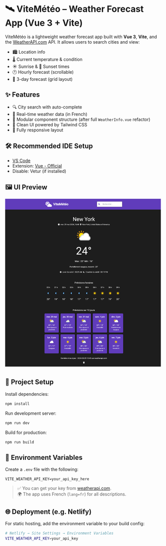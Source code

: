 # 🛰️ ViteMétéo – Weather Forecast App (Vue 3 + Vite)

ViteMétéo is a lightweight weather forecast app built with **Vue 3**, **Vite**, and the [WeatherAPI.com](https://www.weatherapi.com) API. It allows users to search cities and view:

- 🏙️ Location info
- 🌡️ Current temperature & condition
- ☀️ Sunrise & 🌙 Sunset times
- 🕐 Hourly forecast (scrollable)
- 📅 3-day forecast (grid layout)

## ✨ Features

- 🔍 City search with auto-complete
- 📡 Real-time weather data (in French)
- 🧩 Modular component structure (after full `WeatherInfo.vue` refactor)
- 🧼 Clean UI powered by Tailwind CSS
- 📱 Fully responsive layout

## 🛠 Recommended IDE Setup

- [VS Code](https://code.visualstudio.com/)
- Extension: [Vue - Official](https://marketplace.visualstudio.com/items?itemName=Vue.volar)
- Disable: Vetur (if installed)

## 🖼️ UI Preview

![Full Size Screenshot](src/assets/fullsize.png)

## 🚀 Project Setup

Install dependencies:

```bash
npm install
```

Run development server:

```bash
npm run dev
```

Build for production:

```bash
npm run build
```

## 🔐 Environment Variables

Create a `.env` file with the following:

```env
VITE_WEATHER_API_KEY=your_api_key_here
```

> ✅ You can get your key from [weatherapi.com](https://www.weatherapi.com).  
> 🌍 The app uses French (`lang=fr`) for all descriptions.

## 🌐 Deployment (e.g. Netlify)

For static hosting, add the environment variable to your build config:

```bash
# Netlify → Site Settings → Environment Variables
VITE_WEATHER_API_KEY=your_api_key
```
